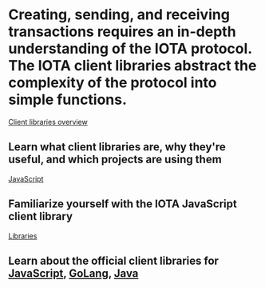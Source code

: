 # Creating, sending, and receiving transactions requires an in-depth understanding of the IOTA protocol. The IOTA client libraries abstract the complexity of the protocol into simple functions.

[Client libraries overview](/0.1/introduction/overview.md)
## Learn what client libraries are, why they're useful, and which projects are using them

[JavaScript](root://iota-js/0.1/README.md)
## Familiarize yourself with the IOTA JavaScript client library

[Libraries](/0.1/introduction/overview.md)
## Learn about the official client libraries for [JavaScript](root://iota-js/0.1/README.md), [GoLang](root://iota-go/0.1/README.md), [Java](root://iota-java/0.1/README.md)

